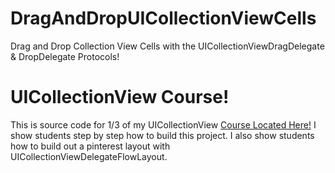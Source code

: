 # DragAndDropUICollectionViewCells
Drag and Drop Collection View Cells with the UICollectionViewDragDelegate &amp; DropDelegate Protocols!

# UICollectionView Course!
This is source code for 1/3 of my UICollectionView [Course Located Here!](https://www.udemy.com/pinterest/?couponCode=SECRETGITHUBCOUPON) I show students step by step how to build this project.
I also show students how to build out a pinterest layout with UICollectionViewDelegateFlowLayout.
